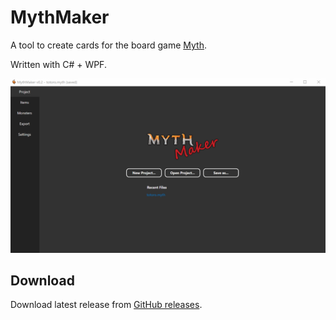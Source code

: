 # MythMaker

A tool to create cards for the board game [Myth](https://boardgamegeek.com/boardgame/140519/myth).

Written with C# + WPF.

![](./mythmaker.gif)

## Download

Download latest release from [GitHub releases](https://github.com/jakobharder/mythmaker/releases).
